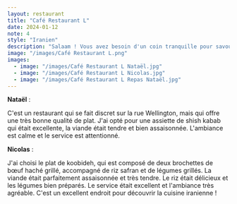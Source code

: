 ```yaml
---
layout: restaurant
title: "Café Restaurant L"
date: 2024-01-12
note: 4
style: "Iranien"
description: "Salaam ! Vous avez besoin d'un coin tranquille pour savourer un repas gastronomique ? La cuisine iranienne saura vous impressionner dans ce restaurant paisible !"
image: "/images/Café Restaurant L.png"
images:
  - image: "/images/Café Restaurant L Nataël.jpg"
  - image: "/images/Café Restaurant L Nicolas.jpg"
  - image: "/images/Café Restaurant L Repas Nataël.jpg"
---
```


**Nataël** :

C'est un restaurant qui se fait discret sur la rue Wellington, mais qui offre une très bonne qualité de plat. J'ai opté pour une assiette de shish kabab qui était excellente, la viande était tendre et bien assaisonnée. L'ambiance est calme et le service est attentionné.

**Nicolas** :

J'ai choisi le plat de koobideh, qui est composé de deux brochettes de bœuf haché grillé, accompagné de riz safran et de légumes grillés. La viande était parfaitement assaisonnée et très tendre. Le riz était délicieux et les légumes bien préparés. Le service était excellent et l'ambiance très agréable. C'est un excellent endroit pour découvrir la cuisine iranienne ! 